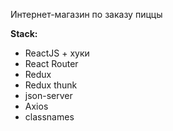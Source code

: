 Интернет-магазин по заказу пиццы

**Stack:**

- ReactJS + хуки
- React Router
- Redux
- Redux thunk
- json-server
- Axios
- classnames
